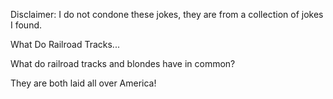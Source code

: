Disclaimer: I do not condone these jokes, they are from a collection of jokes I found.

What Do Railroad Tracks...

What do railroad tracks and blondes have in common?

They are both laid all over America!

